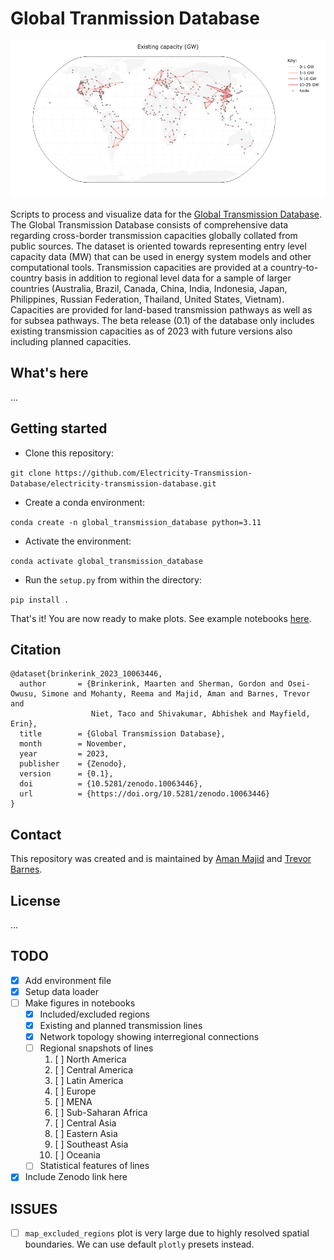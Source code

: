 # Global Tranmission Database
![alt text](https://github.com/Electricity-Transmission-Database/electricity-transmission-database/blob/main/outputs/figures/map_capacity_existing.png)

Scripts to process and visualize data for the [Global Transmission Database](https://zenodo.org/doi/10.5281/zenodo.10063445). The Global Transmission Database consists of comprehensive data regarding cross-border transmission capacities globally collated from public sources. The dataset is oriented towards representing entry level capacity data (MW) that can be used in energy system models and other computational tools. Transmission capacities are provided at a country-to-country basis in addition to regional level data for a sample of larger countries (Australia, Brazil, Canada, China, India, Indonesia, Japan, Philippines, Russian Federation, Thailand, United States, Vietnam). Capacities are provided for land-based transmission pathways as well as for subsea pathways. The beta release (0.1) of the database only includes existing transmission capacities as of 2023 with future versions also including planned capacities.

## What's here
...

## Getting started

- Clone this repository:

`git clone https://github.com/Electricity-Transmission-Database/electricity-transmission-database.git`

- Create a conda environment:

`conda create -n global_transmission_database python=3.11`

- Activate the environment:

`conda activate global_transmission_database`

- Run the `setup.py` from within the directory:

`pip install .`

That's it! You are now ready to make plots. See example notebooks [here]().

## Citation

```
@dataset{brinkerink_2023_10063446,
  author       = {Brinkerink, Maarten and Sherman, Gordon and Osei-Owusu, Simone and Mohanty, Reema and Majid, Aman and Barnes, Trevor and
                  Niet, Taco and Shivakumar, Abhishek and Mayfield, Erin},
  title        = {Global Transmission Database},
  month        = November,
  year         = 2023,
  publisher    = {Zenodo},
  version      = {0.1},
  doi          = {10.5281/zenodo.10063446},
  url          = {https://doi.org/10.5281/zenodo.10063446}
}
```

## Contact

This repository was created and is maintained by [Aman Majid](https://github.com/amanmajid) and [Trevor Barnes](https://github.com/trevorb1). 

## License
...

<!-- ### Scripts

#### `usa/ba-mapping.ipynb`
Creates centerpoints for each USA balancing authority (BA) based on the largest 
city in each BA. If no large city is found in the BA, then the geometric centerpoint 
is used. 

**Inputs** 
- `usa/ba-mapper.csv` - A user created mapper on how to name each BA in the USA
- `usa/world.geojson` - An automatically downloaded file specifying the BA geographic boundaries. See notebook for the source. 
- `usa/worldcities/worldcities.csv` - An automatically downloaded file giving geographic locations and populations of large cities around the world. See notebook for the source. 

**Outputs**
- `usa/usa-centerpoints.csv` - A file with the folloing columns: 
    - **code**: Unique 5 Letter code used to identify the region  
    - **country**: `United States` for all. Used when joining into master dataset 
    - **city**: City representing center point of BA. Empty if no city identified
    - **population**: Population of city representing center point of BA. Empty if no city identified
    - **x**: Longitude of the centerpoint 
    - **y**: Latitude of the centerpoint

#### `usa/ba-transmission.ipynb`

Estimates transmission capacity between each BA based on historical maximum flow rates.

**Inputs** 
- `usa/ba-mapper.csv` - A user created mapper on how to name each BA in the USA
- `usa/flows/xxx.csv` - Automatically downloaded datafiles (represented by `xxx`) giving historical transmission between BAs. The files contain hourly flow values in 6 month intervals. See the notebook for the datasource. 

**Outputs**
- `usa/usa-transmission-capacity.csv` - A file with the folloing columns: 
    - **TECHNOLOGY**: Unique name of transmission technology 
    - **From**: BA of flow from 
    - **To**: BA of flow to 
    - **Cap (MW) +**: Capacity in direction of From->To (Positive Number)
    - **Cap (MW) -**: Capacity in direction of From->To (Negative Number) -->


## TODO
- [x] Add environment file
- [x] Setup data loader
- [ ] Make figures in notebooks
    - [x] Included/excluded regions
    - [x] Existing and planned transmission lines
    - [x] Network topology showing interregional connections
    - [ ] Regional snapshots of lines
        1. [ ] North America
        2. [ ] Central America
        3. [ ] Latin America
        4. [ ] Europe
        5. [ ] MENA
        6. [ ] Sub-Saharan Africa
        7. [ ] Central Asia
        8. [ ] Eastern Asia
        9. [ ] Southeast Asia
        10. [ ] Oceania
    - [ ] Statistical features of lines
- [x] Include Zenodo link here

## ISSUES
- [ ] `map_excluded_regions` plot is very large due to highly resolved spatial boundaries. We can use default `plotly` presets instead. 